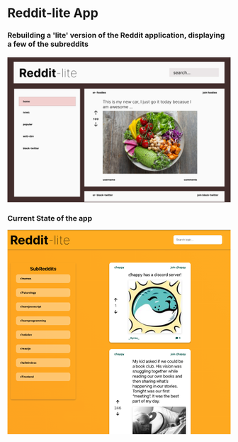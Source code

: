 # Reddit-lite App

### Rebuilding a 'lite' version of the Reddit application, displaying a few of the subreddits

#### ![Prototype](./src/assets/images/prototype.JPG)

### Current State of the app

![Screenshot](./src/assets/images/jun-13-2022.png)
